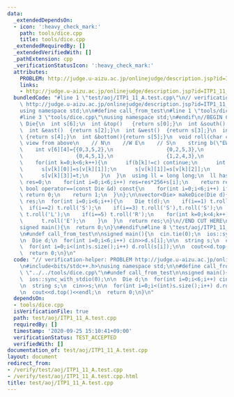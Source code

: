 ```yaml
---
data:
  _extendedDependsOn:
  - icon: ':heavy_check_mark:'
    path: tools/dice.cpp
    title: tools/dice.cpp
  _extendedRequiredBy: []
  _extendedVerifiedWith: []
  _pathExtension: cpp
  _verificationStatusIcon: ':heavy_check_mark:'
  attributes:
    PROBLEM: http://judge.u-aizu.ac.jp/onlinejudge/description.jsp?id=ITP1_11_A
    links:
    - http://judge.u-aizu.ac.jp/onlinejudge/description.jsp?id=ITP1_11_A
  bundledCode: "#line 1 \"test/aoj/ITP1_11_A.test.cpp\"\n// verification-helper: PROBLEM\
    \ http://judge.u-aizu.ac.jp/onlinejudge/description.jsp?id=ITP1_11_A\n\n#include<bits/stdc++.h>\n\
    using namespace std;\n\n#define call_from_test\n#line 1 \"tools/dice.cpp\"\n\n\
    #line 3 \"tools/dice.cpp\"\nusing namespace std;\n#endif\n//BEGIN CUT HERE\nstruct\
    \ Die{\n  int s[6];\n  int &top()   {return s[0];}\n  int &south() {return s[1];}\n\
    \  int &east()  {return s[2];}\n  int &west()  {return s[3];}\n  int &north()\
    \ {return s[4];}\n  int &bottom(){return s[5];}\n  void roll(char c){\n    //the\
    \ view from above\n    // N\n    //W E\n    // S\n    string b(\"EWNSRL\");\n\
    \    int v[6][4]={{0,3,5,2},\n                 {0,2,5,3},\n                 {0,1,5,4},\n\
    \                 {0,4,5,1},\n                 {1,2,4,3},\n                 {1,3,4,2}};\n\
    \    for(int k=0;k<6;k++){\n      if(b[k]!=c) continue;\n      int t=s[v[k][0]];\n\
    \      s[v[k][0]]=s[v[k][1]];\n      s[v[k][1]]=s[v[k][2]];\n      s[v[k][2]]=s[v[k][3]];\n\
    \      s[v[k][3]]=t;\n    }\n  }\n  using ll = long long;\n  ll hash(){\n    ll\
    \ res=0;\n    for(int i=0;i<6;i++) res=res*256+s[i];\n    return res;\n  }\n \
    \ bool operator==(const Die &d) const{\n    for(int i=0;i<6;i++) if(s[i]!=d.s[i])\
    \ return 0;\n    return 1;\n  }\n};\n\nvector<Die> makeDice(Die d){\n  vector<Die>\
    \ res;\n  for(int i=0;i<6;i++){\n    Die t(d);\n    if(i==1) t.roll('N');\n  \
    \  if(i==2) t.roll('S');\n    if(i==3) t.roll('S'),t.roll('S');\n    if(i==4)\
    \ t.roll('L');\n    if(i==5) t.roll('R');\n    for(int k=0;k<4;k++){\n      res.push_back(t);\n\
    \      t.roll('E');\n    }\n  }\n  return res;\n}\n//END CUT HERE\n#ifndef call_from_test\n\
    signed main(){\n  return 0;\n}\n#endif\n#line 8 \"test/aoj/ITP1_11_A.test.cpp\"\
    \n#undef call_from_test\n\nsigned main(){\n  cin.tie(0);\n  ios::sync_with_stdio(0);\n\
    \n  Die d;\n  for(int i=0;i<6;i++) cin>>d.s[i];\n\n  string s;\n  cin>>s;\n\n\
    \  for(int i=0;i<(int)s.size();i++) d.roll(s[i]);\n\n  cout<<d.top()<<endl;\n\
    \  return 0;\n}\n"
  code: "// verification-helper: PROBLEM http://judge.u-aizu.ac.jp/onlinejudge/description.jsp?id=ITP1_11_A\n\
    \n#include<bits/stdc++.h>\nusing namespace std;\n\n#define call_from_test\n#include\
    \ \"../../tools/dice.cpp\"\n#undef call_from_test\n\nsigned main(){\n  cin.tie(0);\n\
    \  ios::sync_with_stdio(0);\n\n  Die d;\n  for(int i=0;i<6;i++) cin>>d.s[i];\n\
    \n  string s;\n  cin>>s;\n\n  for(int i=0;i<(int)s.size();i++) d.roll(s[i]);\n\
    \n  cout<<d.top()<<endl;\n  return 0;\n}\n"
  dependsOn:
  - tools/dice.cpp
  isVerificationFile: true
  path: test/aoj/ITP1_11_A.test.cpp
  requiredBy: []
  timestamp: '2020-09-25 15:10:41+09:00'
  verificationStatus: TEST_ACCEPTED
  verifiedWith: []
documentation_of: test/aoj/ITP1_11_A.test.cpp
layout: document
redirect_from:
- /verify/test/aoj/ITP1_11_A.test.cpp
- /verify/test/aoj/ITP1_11_A.test.cpp.html
title: test/aoj/ITP1_11_A.test.cpp
---
```

